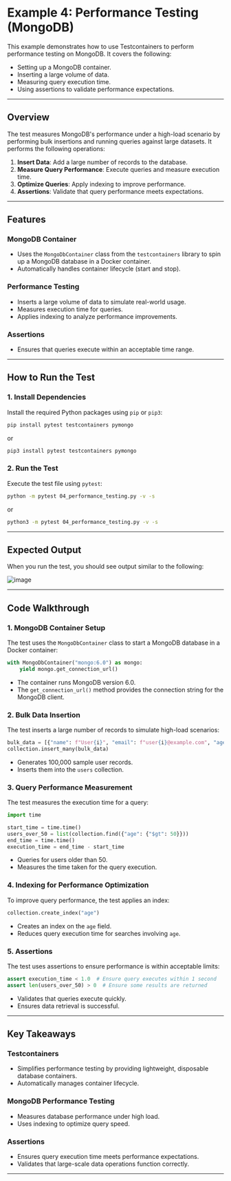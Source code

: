 # Example 4: Performance Testing (MongoDB)

This example demonstrates how to use Testcontainers to perform performance testing on MongoDB. It covers the following:

- Setting up a MongoDB container.
- Inserting a large volume of data.
- Measuring query execution time.
- Using assertions to validate performance expectations.

---

## Overview

The test measures MongoDB's performance under a high-load scenario by performing bulk insertions and running queries against large datasets. It performs the following operations:

1. **Insert Data**: Add a large number of records to the database.
2. **Measure Query Performance**: Execute queries and measure execution time.
3. **Optimize Queries**: Apply indexing to improve performance.
4. **Assertions**: Validate that query performance meets expectations.

---

## Features

### MongoDB Container

- Uses the `MongoDbContainer` class from the `testcontainers` library to spin up a MongoDB database in a Docker container.
- Automatically handles container lifecycle (start and stop).

### Performance Testing

- Inserts a large volume of data to simulate real-world usage.
- Measures execution time for queries.
- Applies indexing to analyze performance improvements.

### Assertions

- Ensures that queries execute within an acceptable time range.

---

## How to Run the Test

### 1. Install Dependencies

Install the required Python packages using `pip` or `pip3`:

```bash
pip install pytest testcontainers pymongo
```

or

```bash
pip3 install pytest testcontainers pymongo
```

### 2. Run the Test

Execute the test file using `pytest`:

```bash
python -m pytest 04_performance_testing.py -v -s
```

or

```bash
python3 -m pytest 04_performance_testing.py -v -s
```

---

## Expected Output

When you run the test, you should see output similar to the following:

![image](https://github.com/user-attachments/assets/3efca0c4-491c-4bab-87a0-c98a0ae0ef8b)

---

## Code Walkthrough

### 1. MongoDB Container Setup

The test uses the `MongoDbContainer` class to start a MongoDB database in a Docker container:

```python
with MongoDbContainer("mongo:6.0") as mongo:
    yield mongo.get_connection_url()
```

- The container runs MongoDB version 6.0.
- The `get_connection_url()` method provides the connection string for the MongoDB client.

### 2. Bulk Data Insertion

The test inserts a large number of records to simulate high-load scenarios:

```python
bulk_data = [{"name": f"User{i}", "email": f"user{i}@example.com", "age": i % 100} for i in range(100000)]
collection.insert_many(bulk_data)
```

- Generates 100,000 sample user records.
- Inserts them into the `users` collection.

### 3. Query Performance Measurement

The test measures the execution time for a query:

```python
import time

start_time = time.time()
users_over_50 = list(collection.find({"age": {"$gt": 50}}))
end_time = time.time()
execution_time = end_time - start_time
```

- Queries for users older than 50.
- Measures the time taken for the query execution.

### 4. Indexing for Performance Optimization

To improve query performance, the test applies an index:

```python
collection.create_index("age")
```

- Creates an index on the `age` field.
- Reduces query execution time for searches involving `age`.

### 5. Assertions

The test uses assertions to ensure performance is within acceptable limits:

```python
assert execution_time < 1.0  # Ensure query executes within 1 second
assert len(users_over_50) > 0  # Ensure some results are returned
```

- Validates that queries execute quickly.
- Ensures data retrieval is successful.

---

## Key Takeaways

### Testcontainers

- Simplifies performance testing by providing lightweight, disposable database containers.
- Automatically manages container lifecycle.

### MongoDB Performance Testing

- Measures database performance under high load.
- Uses indexing to optimize query speed.

### Assertions

- Ensures query execution time meets performance expectations.
- Validates that large-scale data operations function correctly.

---

